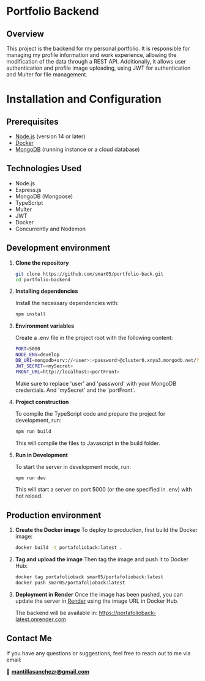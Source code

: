# Portfolio Backend

## Overview

This project is the backend for my personal portfolio. It is responsible for managing my profile information and work experience, allowing the modification of the data through a REST API. Additionally, it allows user authentication and profile image uploading, using JWT for authentication and Multer for file management.

# Installation and Configuration

## Prerequisites

- [Node.js](https://nodejs.org/) (version 14 or later)
- [Docker](https://www.docker.com/products/docker-desktop)
- [MongoDB](https://www.mongodb.com/) (running instance or a cloud database)

## Technologies Used
- Node.js
- Express.js
- MongoDB (Mongoose)
- TypeScript
- Multer
- JWT
- Docker
- Concurrently and Nodemon

## Development environment

1. **Clone the repository**
   ```bash
   git clone https://github.com/smar05/portfolio-back.git
   cd portfolio-backend

2. **Installing dependencies**
   
   Install the necessary dependencies with:
   ```bash
   npm install

4. **Environment variables**
   
   Create a .env file in the project root with the following content:
   ```bash
   PORT=5000
   NODE_ENV=develop
   DB_URI=mongodb+srv://<user>:<password>@cluster0.xnya3.mongodb.net/?retryWrites=true&w=majority&appName=Cluster0
   JWT_SECRET=<mySecret>
   FRONT_URL=http://localhost:<portFront>
   ```

   Make sure to replace 'user' and 'password' with your MongoDB credentials. And 'mySecret' and the 'portFront'.

6. **Project construction**
   
   To compile the TypeScript code and prepare the project for development, run:
   ```bash
   npm run build
   ```

   This will compile the files to Javascript in the build folder.

8. **Run in Development**
   
   To start the server in development mode, run:
   ```bash
   npm run dev
   ```

   This will start a server on port 5000 (or the one specified in .env) with hot reload.

## Production environment
1. **Create the Docker image**
   To deploy to production, first build the Docker image:
   ```bash
   docker build -t portafolioback:latest .

2. **Tag and upload the image**
   Then tag the image and push it to Docker Hub:
   ```bash
   docker tag portafolioback smar05/portafolioback:latest
   docker push smar05/portafolioback:latest

3. **Deployment in Render**
   Once the image has been pushed, you can update the server in [Render](https://render.com/) using the image URL in Docker Hub.

   The backend will be available in:
   https://portafolioback-latest.onrender.com

## Contact Me

If you have any questions or suggestions, feel free to reach out to me via email:

📧 **[mantillasanchezr@gmail.com](mailto:mantillasanchezr@gmail.com)**
